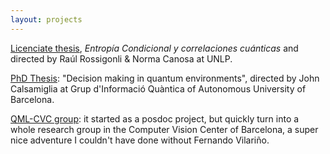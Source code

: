 ```yaml
---
layout: projects
---
```


[Licenciate thesis](http://sedici.unlp.edu.ar/handle/10915/67996), <i> Entropía Condicional y correlaciones cuánticas</i> and directed by Raúl Rossigonli & Norma Canosa at UNLP.

[PhD Thesis](https://drive.google.com/file/d/1se8t7J-68Yr_K-4lq_TZO94QsO3_eEjR/view): "Decision making in quantum environments", directed by John Calsamiglia at Grup d'Informació Quàntica of Autonomous University of Barcelona.

[QML-CVC group](https://qml.cvc.uab.es): it started as a posdoc project, but quickly turn into a whole research group in the Computer Vision Center of Barcelona, a super nice adventure I couldn't have done without Fernando Vilariño.

<!-- [Qualia(S) & tech]() Qualia is the set of subjective experiences of our individual experiences, This initiative aims to structure the discussion around <i>what happens to us, both as individuals and in society, when interacting with technology.</i> -->
